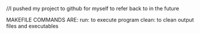 //I pushed my project to github for myself to refer back to in the future

MAKEFILE COMMANDS ARE:
run: to execute program
clean: to clean output files and executables
